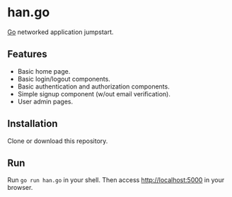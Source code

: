 han.go
======

[Go](http://golang.org) networked application jumpstart.

## Features
* Basic home page.
* Basic login/logout components.
* Basic authentication and authorization components.
* Simple signup component (w/out email verification).
* User admin pages.

## Installation
Clone or download this repository.

## Run
Run `go run han.go` in your shell. Then access [http://localhost:5000](http://localhost:5000) in your browser.
